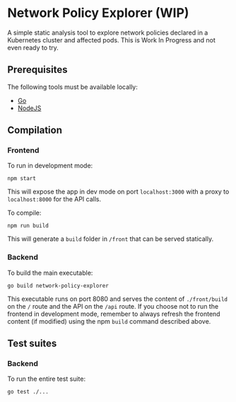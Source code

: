 # Network Policy Explorer (WIP)
A simple static analysis tool to explore network policies declared in a Kubernetes cluster and affected pods.
This is Work In Progress and not even ready to try. 

## Prerequisites
The following tools must be available locally:
- [Go](https://golang.org/doc/install)
- [NodeJS](https://nodejs.org/en/download/) 

## Compilation

### Frontend
To run in development mode: 
```shell script
npm start
```
This will expose the app in dev mode on port `localhost:3000` with a proxy to `localhost:8000` for the API calls.

To compile: 
```shell script
npm run build
```
This will generate a `build` folder in `/front` that can be served statically.

### Backend
To build the main executable: 
```shell script
go build network-policy-explorer
```
This executable runs on port 8080 and serves the content of `./front/build` on the `/` route and the API on the `/api`
route. If you choose not to run the frontend in development mode, remember to always refresh the frontend content (if 
modified) using the npm `build` command described above.  

## Test suites

### Backend
To run the entire test suite: 
```shell script
go test ./...
```
